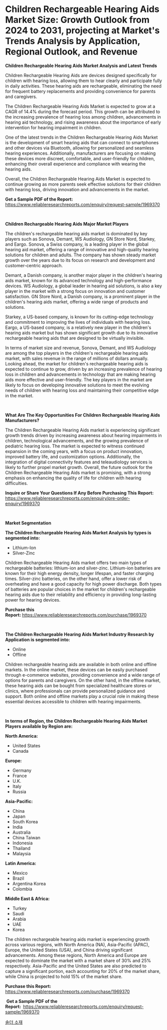 <p><h1>Children Rechargeable Hearing Aids Market Size: Growth Outlook from 2024 to 2031, projecting at Market's Trends Analysis by Application, Regional Outlook, and Revenue</h1></p><p><strong>Children Rechargeable Hearing Aids Market Analysis and Latest Trends</strong></p>
<p><p>Children Rechargeable Hearing Aids are devices designed specifically for children with hearing loss, allowing them to hear clearly and participate fully in daily activities. These hearing aids are rechargeable, eliminating the need for frequent battery replacements and providing convenience for parents and caregivers.</p><p>The Children Rechargeable Hearing Aids Market is expected to grow at a CAGR of 14.4% during the forecast period. This growth can be attributed to the increasing prevalence of hearing loss among children, advancements in hearing aid technology, and rising awareness about the importance of early intervention for hearing impairment in children.</p><p>One of the latest trends in the Children Rechargeable Hearing Aids Market is the development of smart hearing aids that can connect to smartphones and other devices via Bluetooth, allowing for personalized and seamless hearing experiences. Additionally, manufacturers are focusing on making these devices more discreet, comfortable, and user-friendly for children, enhancing their overall experience and compliance with wearing the hearing aids.</p><p>Overall, the Children Rechargeable Hearing Aids Market is expected to continue growing as more parents seek effective solutions for their children with hearing loss, driving innovation and advancements in the market.</p></p>
<p><strong>Get a Sample PDF of the Report:&nbsp;</strong> <a href="https://www.reliableresearchreports.com/enquiry/request-sample/1969370">https://www.reliableresearchreports.com/enquiry/request-sample/1969370</a></p>
<p>&nbsp;</p>
<p><strong>Children Rechargeable Hearing Aids Major Market Players</strong></p>
<p><p>The children's rechargeable hearing aids market is dominated by key players such as Sonova, Demant, WS Audiology, GN Store Nord, Starkey, and Eargo. Sonova, a Swiss company, is a leading player in the global hearing aid market, offering a range of innovative and high-quality hearing solutions for children and adults. The company has shown steady market growth over the years due to its focus on research and development and customer-centric approach.</p><p>Demant, a Danish company, is another major player in the children's hearing aids market, known for its advanced technology and high-performance devices. WS Audiology, a global leader in hearing aid solutions, is also a key player in the market with a strong focus on innovation and customer satisfaction. GN Store Nord, a Danish company, is a prominent player in the children's hearing aids market, offering a wide range of products and solutions.</p><p>Starkey, a US-based company, is known for its cutting-edge technology and commitment to improving the lives of individuals with hearing loss. Eargo, a US-based company, is a relatively new player in the children's hearing aids market but has shown significant growth due to its innovative rechargeable hearing aids that are designed to be virtually invisible.</p><p>In terms of market size and revenue, Sonova, Demant, and WS Audiology are among the top players in the children's rechargeable hearing aids market, with sales revenue in the range of millions of dollars annually. Looking ahead, the market for children's rechargeable hearing aids is expected to continue to grow, driven by an increasing prevalence of hearing loss in children and advancements in technology that are making hearing aids more effective and user-friendly. The key players in the market are likely to focus on developing innovative solutions to meet the evolving needs of children with hearing loss and maintaining their competitive edge in the market.</p></p>
<p>&nbsp;</p>
<p><strong>What Are The Key Opportunities For Children Rechargeable Hearing Aids Manufacturers?</strong></p>
<p><p>The Children Rechargeable Hearing Aids market is experiencing significant growth trends driven by increasing awareness about hearing impairments in children, technological advancements, and the growing prevalence of pediatric hearing loss. The market is expected to witness continued expansion in the coming years, with a focus on product innovation, improved battery life, and customization options. Additionally, the integration of digital connectivity features and teleaudiology services is likely to further propel market growth. Overall, the future outlook for the Children Rechargeable Hearing Aids market is promising, with a strong emphasis on enhancing the quality of life for children with hearing difficulties.</p></p>
<p><strong>Inquire or Share Your Questions If Any Before Purchasing This Report:</strong> <a href="https://www.reliableresearchreports.com/enquiry/pre-order-enquiry/1969370">https://www.reliableresearchreports.com/enquiry/pre-order-enquiry/1969370</a></p>
<p>&nbsp;</p>
<p><strong>Market Segmentation</strong></p>
<p><strong>The Children Rechargeable Hearing Aids Market Analysis by types is segmented into:</strong></p>
<p><ul><li>Lithium-Ion</li><li>Silver-Zinc</li></ul></p>
<p><p>Children Rechargeable Hearing Aids market offers two main types of rechargeable batteries: lithium-ion and silver-zinc. Lithium-ion batteries are known for their high energy density, longer lifespan, and faster charging times. Silver-zinc batteries, on the other hand, offer a lower risk of overheating and have a good capacity for high power discharge. Both types of batteries are popular choices in the market for children's rechargeable hearing aids due to their reliability and efficiency in providing long-lasting power for hearing devices.</p></p>
<p><strong>Purchase this Report:&nbsp;</strong><a href="https://www.reliableresearchreports.com/purchase/1969370">https://www.reliableresearchreports.com/purchase/1969370</a></p>
<p>&nbsp;</p>
<p><strong>The Children Rechargeable Hearing Aids Market Industry Research by Application is segmented into:</strong></p>
<p><ul><li>Online</li><li>Offline</li></ul></p>
<p><p>Children rechargeable hearing aids are available in both online and offline markets. In the online market, these devices can be easily purchased through e-commerce websites, providing convenience and a wide range of options for parents and caregivers. On the other hand, in the offline market, these hearing aids can be bought from specialized healthcare stores or clinics, where professionals can provide personalized guidance and support. Both online and offline markets play a crucial role in making these essential devices accessible to children with hearing impairments.</p></p>
<p>&nbsp;</p>
<p><strong>In terms of Region, the Children Rechargeable Hearing Aids Market Players available by Region are:</strong></p>
<p>
    <p> <strong> North America: </strong>
        <ul>
            <li>United States</li>
            <li>Canada</li>
        </ul>
        </p> 
    <p> <strong> Europe: </strong>
        <ul>
            <li>Germany</li>
            <li>France</li>
            <li>U.K.</li>
            <li>Italy</li>
            <li>Russia</li>
        </ul>
        </p> 
    <p> <strong> Asia-Pacific: </strong>
        <ul>
            <li>China</li>
            <li>Japan</li>
            <li>South Korea</li>
            <li>India</li>
            <li>Australia</li>
            <li>China Taiwan</li>
            <li>Indonesia</li>
            <li>Thailand</li>
            <li>Malaysia</li>
        </ul>
        </p> 
    <p> <strong> Latin America: </strong>
        <ul>
            <li>Mexico</li>
            <li>Brazil</li>
            <li>Argentina Korea</li>
            <li>Colombia</li>
        </ul>
        </p> 
    <p> <strong> Middle East & Africa: </strong>
        <ul>
            <li>Turkey</li>
            <li>Saudi</li>
            <li>Arabia</li>
            <li>UAE</li>
            <li>Korea</li>
        </ul>
    </p>
    </p>
<p><p>The children rechargeable hearing aids market is experiencing growth across various regions, with North America (NA), Asia-Pacific (APAC), Europe, the United States (USA), and China driving significant advancements. Among these regions, North America and Europe are expected to dominate the market with a market share of 30% and 25% respectively. Asia-Pacific and the United States are also predicted to capture a significant portion, each accounting for 20% of the market share, while China is projected to hold 15% of the market share.</p></p>
<p><strong>Purchase this Report: </strong><a href="https://www.reliableresearchreports.com/purchase/1969370">https://www.reliableresearchreports.com/purchase/1969370</a></p>
<p>&nbsp;<strong>Get a Sample PDF of the Report:&nbsp;&nbsp;</strong><a href="https://www.reliableresearchreports.com/enquiry/request-sample/1969370">https://www.reliableresearchreports.com/enquiry/request-sample/1969370</a></p>
<p><strong></strong></p>
<p><p><a href="https://github.com/lkwggful07722/Market-Research-Report-List-1/blob/main/37994777711.md">솔더 소재</a></p></p>